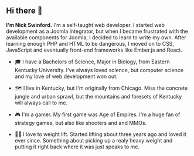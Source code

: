 ## Hi there 👋

**I'm Nick Swinford.** I'm a self-taught web developer. I started web development as a Joomla Integrator, but when I became frustrated with the available components for Joomla, I decided to learn to write my own. After learning enough PHP and HTML to be dangerous, I moved on to CSS, JavaScript and eventually front-end frameworks like Ember.js and React.

- 🎓 I have a Bachelors of Science, Major in Biology, from Eastern Kentucky University. I've always loved science, but computer science and my love of web development won out.

- 🗺️ I live in Kentucky, but I'm originally from Chicago. Miss the concrete jungle and urban sprawl, but the mountains and foresets of Kentucky will always call to me.

- 🎮 I'm a gamer. My first game was Age of Empires. I'm a huge fan of strategy games, but also like shooters and and MMOs.

- 🏋️‍♂️ I love to weight lift. Started lifting about three years ago and loved it ever since. Something about picking up a realy heavy weight and putting it right back where it was just speaks to me.



<!--
**NicholasJohn16/nicholasjohn16** is a ✨ _special_ ✨ repository because its `README.md` (this file) appears on your GitHub profile.

Here are some ideas to get you started:

- 🔭 I’m currently working on ...
- 🌱 I’m currently learning ...
- 👯 I’m looking to collaborate on ...
- 🤔 I’m looking for help with ...
- 💬 Ask me about ...
- 📫 How to reach me: ...
- 😄 Pronouns: ...
- ⚡ Fun fact: ...
-->
